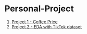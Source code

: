 # Personal-Project
1. [Project 1 - Coffee Price](https://tranphuc-am.github.io/Personal-Project/CfPrice_Ver1.html)
2. [Project 2 - EDA with TikTok dataset](https://tranphuc-am.github.io/Personal-Project/EDA-with-TikTok-Dataset.html)
